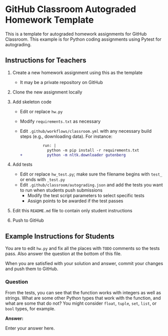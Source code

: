 # GitHub Classroom Autograded Homework Template

This is a template for autograded homework assignments for GitHub
Classroom. This example is for Python coding assignments using Pytest for autograding.

## Instructions for Teachers

1. Create a new homework assignment using this as the template
   - It may be a private repository on GitHub

2. Clone the new assignment locally

3. Add skeleton code
   - Edit or replace `hw.py`
   - Modify `requirements.txt` as necessary
   - Edit `.github/workflows/classroom.yml` with any necessary build
     steps (e.g., downloading data). For instance:

     ```diff
               run: |
                 python -m pip install -r requirements.txt
     +           python -m nltk.downloader gutenberg
     ```

4. Add tests
   - Edit or replace `hw_test.py`; make sure the filename begins with
     `test_` or ends with `_test.py`
   - Edit `.github/classroom/autograding.json` and add the tests you want
     to run when students push submissions
     - Modify the test script parameters to select specific tests
     - Assign points to be awarded if the test passes

5. Edit this `README.md` file to contain only student instructions

6. Push to GitHub

## Example Instructions for Students

You are to edit `hw.py` and fix all the places with `TODO` comments so
the tests pass. Also answer the question at the bottom of this file.

When you are satisfied with your solution and answer, commit your
changes and push them to GitHub.

### Question

From the tests, you can see that the function works with integers as
well as strings. What are some other Python types that work with the
function, and what are some that do not? You might consider `float`,
`tuple`, `set`, `list`, or `bool` types, for example.

**Answer:**

Enter your answer here.
